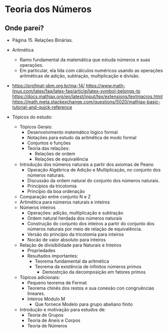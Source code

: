 # Teoria dos Números

## Onde parei?
- Página 15. Relações Binárias.

- Aritmética
    - Ramo fundamental da matemática que estuda números e suas operações.
    - Em particular, ela lida com cálculos numéricos usando as operações aritméticas de adição, subtração, multiplicação e divisão.
- https://profmat-sbm.org.br/ma-14/
https://www.math-linux.com/latex/faq/latex-faq/article/latex-symbol-belongs-to
https://docs.mathjax.org/en/latest/input/tex/extensions/textmacros.html
https://math.meta.stackexchange.com/questions/5020/mathjax-basic-tutorial-and-quick-reference


- Tópicos do estudo:
    - Tópicos Gerais:
        - Desenvolvimento matemático lógico formal
        - Notações para estudo da aritmética de modo formal
        - Conjuntos e funções
        - Teoria das relações:
            - Relações de ordem
            - Relações de equivalência
    - Introdução dos números naturais a partir dos axiomas de Peano
        - Operação Algébrica de Adição e Multiplicação, no conjunto dos números naturais.
        - Discussão da ordem natural do conjunto dos números naturais.
        - Princípios da tricotomia 
        - Princípio da boa ordenação
    - Comparação entre conjunto N e Z
    - Artimética para números naturais e inteiros
    - Números inteiros
        - Operações: adição, multiplicação e subtração
        - Ordem natural herdada dos números naturais
        - Construção do conjunto dos inteiros a partir do conjunto dos números naturais por meio de relação de equivalência.
        - Versão do princípio da tricotomia para inteiros
        - Nocão de valor absoluto para inteiros
    - Relação de divisibilidade para Naturais e Inteiros
        - Propriedades
        - Resultados importantes:
            - Teorema fundamental da aritmética
            - Teorema da existência de infinitos números primos
                - Demostrção da decomposição em fatores primos
    - Tópicos adicionais:
        - Pequeno teorema de Fermat
        - Teorema chinês dos restos e sua conexão con congruências lineares.
        - Inteiros Módulo M
            - Que fornece Modelo para grupo abeliano finito
    - Introdução e motivação para estudos de: 
        - Teoria de Grupos
        - Teoria de Aneis e Corpos
        - Teoria de Números